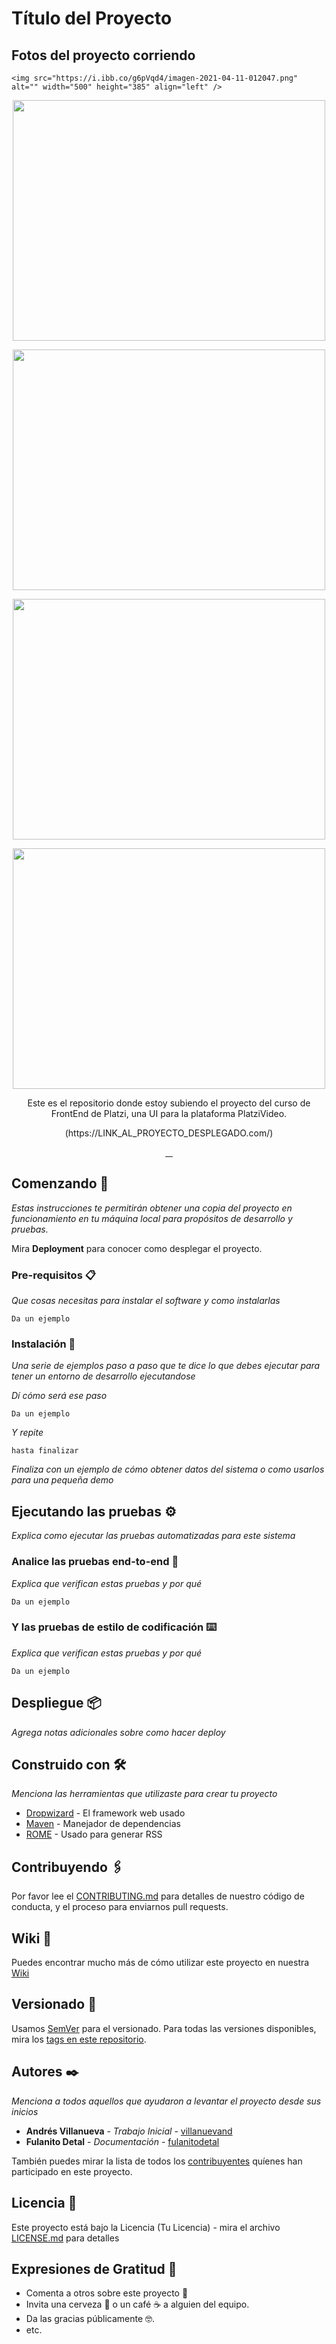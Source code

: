 # Título del Proyecto

## Fotos del proyecto corriendo

    <img src="https://i.ibb.co/g6pVqd4/imagen-2021-04-11-012047.png" alt="" width="500" height="385" align="left" />

<p align="center">
    <img src="https://i.ibb.co/sVS62Bz/2021-04-12-10h56-47.png" alt="" width="500" height="385" />
</p>
<p align="center">
    <img src="https://i.ibb.co/FWyT3b9/2021-04-12-10h57-22.png" alt="" width="500" height="385" />
</p>
<p align="center">
    <img src="https://i.ibb.co/2MgK9bG/2021-04-12-10h57-06.png" alt="" width="500" height="385" />
</p>
<p align="center">
    <img src="https://i.ibb.co/fHw1Ch3/2021-04-12-10h57-35.png" alt="" width="500" height="385" />
</p>
<p align="center">
Este es el repositorio donde estoy subiendo el proyecto del curso de FrontEnd de Platzi, una UI para la plataforma PlatziVideo.
</p>
<p align="center">
(https://LINK_AL_PROYECTO_DESPLEGADO.com/)
</p>
<p align="center">
  <a href="#" target="_blank">
    <img src="https://github.com/bitwarden/web/actions/workflows/build.yml/badge.svg?branch=master" alt="" />
  </a>
  <a href="#" target="_blank">
    <img src="https://d322cqt584bo4o.cloudfront.net/bitwarden-web/localized.svg" alt="" />
  </a>
  <a href="#" target="_blank">
    <img src="https://img.shields.io/docker/pulls/bitwarden/web.svg" alt="" />
  </a>
  <a href="#" target="_blank">
    <img src="https://badges.gitter.im/bitwarden/Lobby.svg" alt="" />
  </a>
</p>

## Comenzando 🚀

_Estas instrucciones te permitirán obtener una copia del proyecto en funcionamiento en tu máquina local para propósitos de desarrollo y pruebas._

Mira **Deployment** para conocer como desplegar el proyecto.


### Pre-requisitos 📋

_Que cosas necesitas para instalar el software y como instalarlas_

```
Da un ejemplo
```

### Instalación 🔧

_Una serie de ejemplos paso a paso que te dice lo que debes ejecutar para tener un entorno de desarrollo ejecutandose_

_Dí cómo será ese paso_

```
Da un ejemplo
```

_Y repite_

```
hasta finalizar
```

_Finaliza con un ejemplo de cómo obtener datos del sistema o como usarlos para una pequeña demo_

## Ejecutando las pruebas ⚙️

_Explica como ejecutar las pruebas automatizadas para este sistema_

### Analice las pruebas end-to-end 🔩

_Explica que verifican estas pruebas y por qué_

```
Da un ejemplo
```

### Y las pruebas de estilo de codificación ⌨️

_Explica que verifican estas pruebas y por qué_

```
Da un ejemplo
```

## Despliegue 📦

_Agrega notas adicionales sobre como hacer deploy_

## Construido con 🛠️

_Menciona las herramientas que utilizaste para crear tu proyecto_

* [Dropwizard](http://www.dropwizard.io/1.0.2/docs/) - El framework web usado
* [Maven](https://maven.apache.org/) - Manejador de dependencias
* [ROME](https://rometools.github.io/rome/) - Usado para generar RSS

## Contribuyendo 🖇️

Por favor lee el [CONTRIBUTING.md](https://gist.github.com/villanuevand/xxxxxx) para detalles de nuestro código de conducta, y el proceso para enviarnos pull requests.

## Wiki 📖

Puedes encontrar mucho más de cómo utilizar este proyecto en nuestra [Wiki](https://github.com/tu/proyecto/wiki)

## Versionado 📌

Usamos [SemVer](http://semver.org/) para el versionado. Para todas las versiones disponibles, mira los [tags en este repositorio](https://github.com/tu/proyecto/tags).

## Autores ✒️

_Menciona a todos aquellos que ayudaron a levantar el proyecto desde sus inicios_

* **Andrés Villanueva** - *Trabajo Inicial* - [villanuevand](https://github.com/villanuevand)
* **Fulanito Detal** - *Documentación* - [fulanitodetal](#fulanito-de-tal)

También puedes mirar la lista de todos los [contribuyentes](https://github.com/your/project/contributors) quíenes han participado en este proyecto. 

## Licencia 📄

Este proyecto está bajo la Licencia (Tu Licencia) - mira el archivo [LICENSE.md](LICENSE.md) para detalles

## Expresiones de Gratitud 🎁

* Comenta a otros sobre este proyecto 📢
* Invita una cerveza 🍺 o un café ☕ a alguien del equipo. 
* Da las gracias públicamente 🤓.
* etc.
